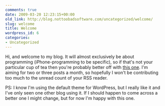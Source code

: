 ```yaml
---
comments: true
date: 2009-03-20 12:23:15+00:00
old_link: http://blog.nottoobadsoftware.com/uncategorized/welcome/
slug: welcome
title: Welcome
wordpress_id: 6
categories: 
- Uncategorized
---
```


Hi, and welcome to my blog. It will almost exclusively be about programming (iPhone-programming to be specific), so if that's not your particular cup of tea then you're probably better off with [this one](http://anotherteablog.blogspot.com/). I'm aiming for two or three posts a month, so hopefully I won't be contributing too much to the unread count of your RSS reader.

PS: I know I'm using the default theme for WordPress, but I really like it and I've only seen one other blog using it. If I should happen to come across a better one I might change, but for now I'm happy with this one.
